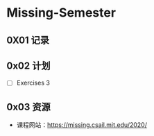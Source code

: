 # Missing-Semester

## 0X01 记录

## 0x02 计划
-[ ] Exercises 3

## 0x03 资源

- 课程网站：https://missing.csail.mit.edu/2020/

